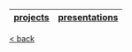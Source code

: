 
| [projects](projects.md) 	| [presentations](presentations.md) 	|
|-------------------------	|-----------------------------------	|


[< back](index.md)

